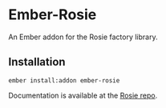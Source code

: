 # Ember-Rosie

An Ember addon for the Rosie factory library.

## Installation

`ember install:addon ember-rosie`

Documentation is available at the [Rosie repo](https://github.com/bkeepers/rosie).
